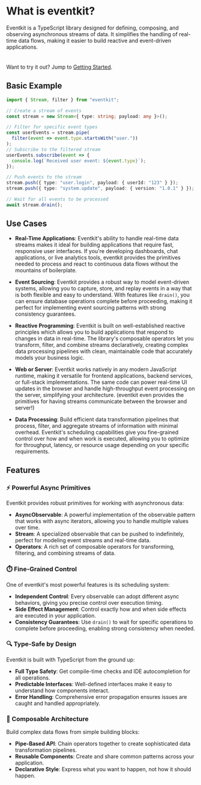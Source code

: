 # What is eventkit?

Eventkit is a TypeScript library designed for defining, composing, and observing asynchronous streams of data. It simplifies the handling of real-time data flows, making it easier to build reactive and event-driven applications.

<div class="tip custom-block" style="padding-top: 8px">

Want to try it out? Jump to [Getting Started](./getting-started.md).
</div>

## Basic Example

```ts
import { Stream, filter } from "eventkit";

// Create a stream of events
const stream = new Stream<{ type: string; payload: any }>();

// Filter for specific event types
const userEvents = stream.pipe(
  filter(event => event.type.startsWith("user."))
);
// Subscribe to the filtered stream
userEvents.subscribe(event => {
  console.log(`Received user event: ${event.type}`);
});

// Push events to the stream
stream.push({ type: "user.login", payload: { userId: "123" } });
stream.push({ type: "system.update", payload: { version: "1.0.1" } }); // This won't be logged

// Wait for all events to be processed
await stream.drain();
```

## Use Cases

- **Real-Time Applications**: Eventkit's ability to handle real-time data streams makes it ideal for building applications that require fast, responsive user interfaces. If you're developing dashboards, chat applications, or live analytics tools, eventkit provides the primitives needed to process and react to continuous data flows without the mountains of boilerplate.

- **Event Sourcing**: Eventkit provides a robust way to model event-driven systems, allowing you to capture, store, and replay events in a way that is both flexible and easy to understand. With features like `drain()`, you can ensure database operations complete before proceeding, making it perfect for implementing event sourcing patterns with strong consistency guarantees.

- **Reactive Programming**: Eventkit is built on well-established reactive principles which allows you to build applications that respond to changes in data in real-time. The library's composable operators let you transform, filter, and combine streams declaratively, creating complex data processing pipelines with clean, maintainable code that accurately models your business logic.

- **Web or Server**: Eventkit works natively in any modern JavaScript runtime, making it versatile for frontend applications, backend services, or full-stack implementations. The same code can power real-time UI updates in the browser and handle high-throughput event processing on the server, simplifying your architecture. (eventkit even provides the primitives for having streams communicate between the browser and server!)

- **Data Processing**: Build efficient data transformation pipelines that process, filter, and aggregate streams of information with minimal overhead. Eventkit's scheduling capabilities give you fine-grained control over how and when work is executed, allowing you to optimize for throughput, latency, or resource usage depending on your specific requirements.


## Features

### ⚡️ Powerful Async Primitives

Eventkit provides robust primitives for working with asynchronous data:

- **AsyncObservable**: A powerful implementation of the observable pattern that works with async iterators, allowing you to handle multiple values over time.
- **Stream**: A specialized observable that can be pushed to indefinitely, perfect for modeling event streams and real-time data.
- **Operators**: A rich set of composable operators for transforming, filtering, and combining streams of data.

### ⏱️ Fine-Grained Control

One of eventkit's most powerful features is its scheduling system:

- **Independent Control**: Every observable can adopt different async behaviors, giving you precise control over execution timing.
- **Side Effect Management**: Control exactly how and when side effects are executed in your application.
- **Consistency Guarantees**: Use `drain()` to wait for specific operations to complete before proceeding, enabling strong consistency when needed.

### 🔍 Type-Safe by Design

Eventkit is built with TypeScript from the ground up:

- **Full Type Safety**: Get compile-time checks and IDE autocompletion for all operations.
- **Predictable Interfaces**: Well-defined interfaces make it easy to understand how components interact.
- **Error Handling**: Comprehensive error propagation ensures issues are caught and handled appropriately.

### 🔄 Composable Architecture

Build complex data flows from simple building blocks:

- **Pipe-Based API**: Chain operators together to create sophisticated data transformation pipelines.
- **Reusable Components**: Create and share common patterns across your application.
- **Declarative Style**: Express what you want to happen, not how it should happen.